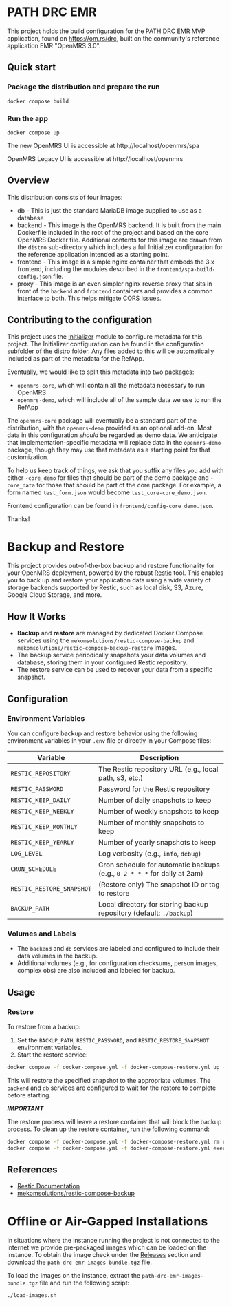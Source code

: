 # PATH DRC EMR

This project holds the build configuration for the PATH DRC EMR MVP application, found on https://om.rs/drc, built on the community's reference application EMR "OpenMRS 3.0".

## Quick start

### Package the distribution and prepare the run

```
docker compose build
```

### Run the app

```
docker compose up
```

The new OpenMRS UI is accessible at http://localhost/openmrs/spa

OpenMRS Legacy UI is accessible at http://localhost/openmrs

## Overview

This distribution consists of four images:

* db - This is just the standard MariaDB image supplied to use as a database
* backend - This image is the OpenMRS backend. It is built from the main Dockerfile included in the root of the project and
  based on the core OpenMRS Docker file. Additional contents for this image are drawn from the `distro` sub-directory which
  includes a full Initializer configuration for the reference application intended as a starting point.
* frontend - This image is a simple nginx container that embeds the 3.x frontend, including the modules described in  the
  `frontend/spa-build-config.json` file.
* proxy - This image is an even simpler nginx reverse proxy that sits in front of the `backend` and `frontend` containers
  and provides a common interface to both. This helps mitigate CORS issues.

## Contributing to the configuration

This project uses the [Initializer](https://github.com/mekomsolutions/openmrs-module-initializer) module
to configure metadata for this project. The Initializer configuration can be found in the configuration
subfolder of the distro folder. Any files added to this will be automatically included as part of the
metadata for the RefApp.

Eventually, we would like to split this metadata into two packages:

* `openmrs-core`, which will contain all the metadata necessary to run OpenMRS
* `openmrs-demo`, which will include all of the sample data we use to run the RefApp

The `openmrs-core` package will eventually be a standard part of the distribution, with the `openmrs-demo`
provided as an optional add-on. Most data in this configuration _should_ be regarded as demo data. We
anticipate that implementation-specific metadata will replace data in the `openmrs-demo` package,
though they may use that metadata as a starting point for that customization.

To help us keep track of things, we ask that you suffix any files you add with either
`-core_demo` for files that should be part of the demo package and `-core_data` for
those that should be part of the core package. For example, a form named `test_form.json` would become
`test_core-core_demo.json`.

Frontend configuration can be found in `frontend/config-core_demo.json`.

Thanks!

# Backup and Restore

This project provides out-of-the-box backup and restore functionality for your OpenMRS deployment, powered by the robust [Restic](https://restic.readthedocs.io/en/stable/) tool. This enables you to back up and restore your application data using a wide variety of storage backends supported by Restic, such as local disk, S3, Azure, Google Cloud Storage, and more.

## How It Works

- **Backup** and **restore** are managed by dedicated Docker Compose services using the `mekomsolutions/restic-compose-backup` and `mekomsolutions/restic-compose-backup-restore` images.
- The backup service periodically snapshots your data volumes and database, storing them in your configured Restic repository.
- The restore service can be used to recover your data from a specific snapshot.

## Configuration

### Environment Variables

You can configure backup and restore behavior using the following environment variables in your `.env` file or directly in your Compose files:

| Variable                  | Description                                                                                  |
|---------------------------|----------------------------------------------------------------------------------------------|
| `RESTIC_REPOSITORY`       | The Restic repository URL (e.g., local path, s3, etc.)                                      |
| `RESTIC_PASSWORD`         | Password for the Restic repository                                                          |
| `RESTIC_KEEP_DAILY`       | Number of daily snapshots to keep                                                           |
| `RESTIC_KEEP_WEEKLY`      | Number of weekly snapshots to keep                                                          |
| `RESTIC_KEEP_MONTHLY`     | Number of monthly snapshots to keep                                                         |
| `RESTIC_KEEP_YEARLY`      | Number of yearly snapshots to keep                                                          |
| `LOG_LEVEL`               | Log verbosity (e.g., `info`, `debug`)                                                       |
| `CRON_SCHEDULE`           | Cron schedule for automatic backups (e.g., `0 2 * * *` for daily at 2am)                    |
| `RESTIC_RESTORE_SNAPSHOT` | (Restore only) The snapshot ID or tag to restore                                           |
| `BACKUP_PATH`             | Local directory for storing backup repository (default: `./backup`)                          |

### Volumes and Labels

- The `backend` and `db` services are labeled and configured to include their data volumes in the backup.
- Additional volumes (e.g., for configuration checksums, person images, complex obs) are also included and labeled for backup.

## Usage

### Restore

To restore from a backup:

1. Set the `BACKUP_PATH`, `RESTIC_PASSWORD`, and `RESTIC_RESTORE_SNAPSHOT` environment variables.
2. Start the restore service:

```sh
docker compose -f docker-compose.yml -f docker-compose-restore.yml up -d
```

This will restore the specified snapshot to the appropriate volumes. The `backend` and `db` services are configured to wait for the restore to complete before starting.

***IMPORTANT*** 

The restore process will leave a restore container that will block the backup process. To clean up the restore container, run the following command: 

```sh
docker compose -f docker-compose.yml -f docker-compose-restore.yml rm restore
docker compose -f docker-compose.yml -f docker-compose-restore.yml exec backup restic unlock -v
```

## References

- [Restic Documentation](https://restic.readthedocs.io/en/stable/)
- [mekomsolutions/restic-compose-backup](https://hub.docker.com/r/mekomsolutions/restic-compose-backup)

# Offline or Air-Gapped Installations

In situations where the instance running the project is not connected to the internet we provide pre-packaged images which can be loaded on the instance. To obtain the image check under the [Releases](https://github.com/path-drc/path-drc-emr/releases) section and download the `path-drc-emr-images-bundle.tgz` file.

To load the images on the instance, extract the `path-drc-emr-images-bundle.tgz` file and run the following script:

```sh
./load-images.sh
```